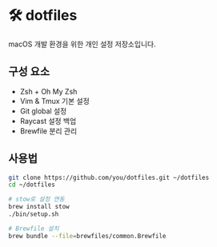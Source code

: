 # 🛠 dotfiles

macOS 개발 환경을 위한 개인 설정 저장소입니다.

## 구성 요소

- Zsh + Oh My Zsh
- Vim & Tmux 기본 설정
- Git global 설정
- Raycast 설정 백업
- Brewfile 분리 관리

## 사용법

```bash
git clone https://github.com/you/dotfiles.git ~/dotfiles
cd ~/dotfiles

# stow로 설정 연동
brew install stow
./bin/setup.sh

# Brewfile 설치
brew bundle --file=brewfiles/common.Brewfile